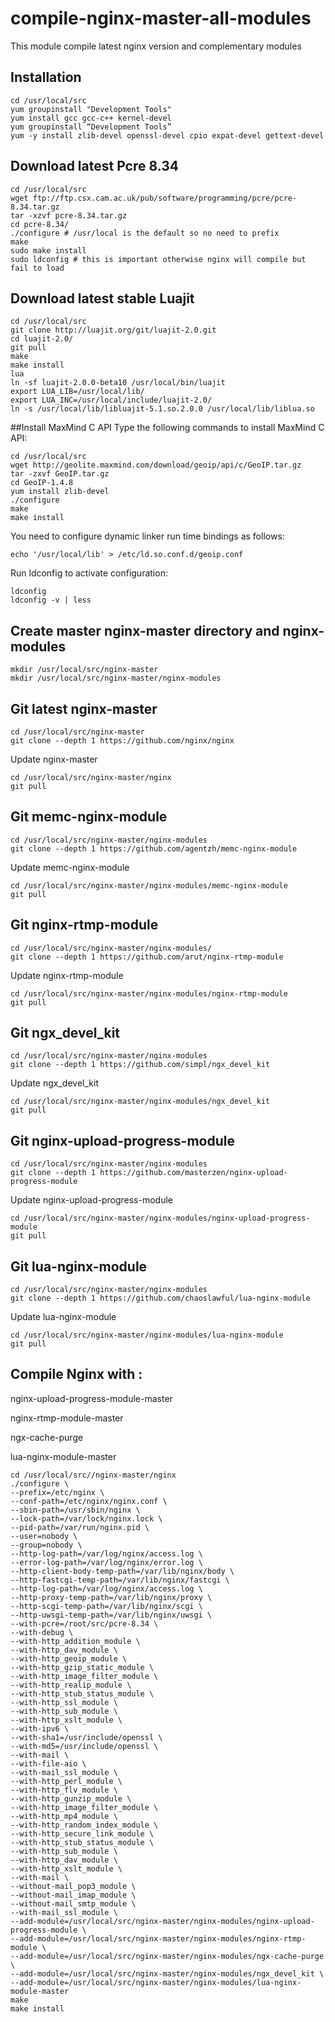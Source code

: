 compile-nginx-master-all-modules
================================

This module compile latest nginx version and complementary modules


## Installation

    cd /usr/local/src
    yum groupinstall "Development Tools"
    yum install gcc gcc-c++ kernel-devel
    yum groupinstall “Development Tools”
    yum -y install zlib-devel openssl-devel cpio expat-devel gettext-devel
    
## Download latest Pcre 8.34

    cd /usr/local/src
    wget ftp://ftp.csx.cam.ac.uk/pub/software/programming/pcre/pcre-8.34.tar.gz
    tar -xzvf pcre-8.34.tar.gz
    cd pcre-8.34/
    ./configure # /usr/local is the default so no need to prefix
    make
    sudo make install
    sudo ldconfig # this is important otherwise nginx will compile but fail to load
    
## Download latest stable Luajit

    cd /usr/local/src
    git clone http://luajit.org/git/luajit-2.0.git
    cd luajit-2.0/
    git pull
    make
    make install
    lua
    ln -sf luajit-2.0.0-beta10 /usr/local/bin/luajit
    export LUA_LIB=/usr/local/lib/
    export LUA_INC=/usr/local/include/luajit-2.0/
    ln -s /usr/local/lib/libluajit-5.1.so.2.0.0 /usr/local/lib/liblua.so
    
##Install MaxMind C API
Type the following commands to install MaxMind C API:

    cd /usr/local/src
    wget http://geolite.maxmind.com/download/geoip/api/c/GeoIP.tar.gz
    tar -zxvf GeoIP.tar.gz
    cd GeoIP-1.4.8
    yum install zlib-devel
    ./configure
    make
    make install

You need to configure dynamic linker run time bindings as follows:

    echo '/usr/local/lib' > /etc/ld.so.conf.d/geoip.conf

Run ldconfig to activate configuration:

    ldconfig
    ldconfig -v | less

## Create master nginx-master directory and nginx-modules

    mkdir /usr/local/src/nginx-master
    mkdir /usr/local/src/nginx-master/nginx-modules
    
## Git latest nginx-master

    cd /usr/local/src/nginx-master
    git clone --depth 1 https://github.com/nginx/nginx
    
Update nginx-master

    cd /usr/local/src/nginx-master/nginx
    git pull

## Git memc-nginx-module

    cd /usr/local/src/nginx-master/nginx-modules
    git clone --depth 1 https://github.com/agentzh/memc-nginx-module
    
Update memc-nginx-module

    cd /usr/local/src/nginx-master/nginx-modules/memc-nginx-module
    git pull

## Git nginx-rtmp-module

    cd /usr/local/src/nginx-master/nginx-modules/
    git clone --depth 1 https://github.com/arut/nginx-rtmp-module
    
Update nginx-rtmp-module

    cd /usr/local/src/nginx-master/nginx-modules/nginx-rtmp-module
    git pull

## Git ngx_devel_kit

    cd /usr/local/src/nginx-master/nginx-modules
    git clone --depth 1 https://github.com/simpl/ngx_devel_kit
    
Update ngx_devel_kit

    cd /usr/local/src/nginx-master/nginx-modules/ngx_devel_kit
    git pull

## Git nginx-upload-progress-module

    cd /usr/local/src/nginx-master/nginx-modules
    git clone --depth 1 https://github.com/masterzen/nginx-upload-progress-module
    
Update nginx-upload-progress-module

    cd /usr/local/src/nginx-master/nginx-modules/nginx-upload-progress-module
    git pull

## Git lua-nginx-module

    cd /usr/local/src/nginx-master/nginx-modules
    git clone --depth 1 https://github.com/chaoslawful/lua-nginx-module
    
Update lua-nginx-module

    cd /usr/local/src/nginx-master/nginx-modules/lua-nginx-module
    git pull

## Compile Nginx with :

nginx-upload-progress-module-master

nginx-rtmp-module-master

ngx-cache-purge

lua-nginx-module-master

    cd /usr/local/src//nginx-master/nginx
    ./configure \
    --prefix=/etc/nginx \
    --conf-path=/etc/nginx/nginx.conf \
    --sbin-path=/usr/sbin/nginx \
    --lock-path=/var/lock/nginx.lock \
    --pid-path=/var/run/nginx.pid \
    --user=nobody \
    --group=nobody \
    --http-log-path=/var/log/nginx/access.log \
    --error-log-path=/var/log/nginx/error.log \
    --http-client-body-temp-path=/var/lib/nginx/body \
    --http-fastcgi-temp-path=/var/lib/nginx/fastcgi \
    --http-log-path=/var/log/nginx/access.log \
    --http-proxy-temp-path=/var/lib/nginx/proxy \
    --http-scgi-temp-path=/var/lib/nginx/scgi \
    --http-uwsgi-temp-path=/var/lib/nginx/uwsgi \
    --with-pcre=/root/src/pcre-8.34 \
    --with-debug \
    --with-http_addition_module \
    --with-http_dav_module \
    --with-http_geoip_module \
    --with-http_gzip_static_module \
    --with-http_image_filter_module \
    --with-http_realip_module \
    --with-http_stub_status_module \
    --with-http_ssl_module \
    --with-http_sub_module \
    --with-http_xslt_module \
    --with-ipv6 \
    --with-sha1=/usr/include/openssl \
    --with-md5=/usr/include/openssl \
    --with-mail \
    --with-file-aio \
    --with-mail_ssl_module \
    --with-http_perl_module \
    --with-http_flv_module \
    --with-http_gunzip_module \
    --with-http_image_filter_module \
    --with-http_mp4_module \
    --with-http_random_index_module \
    --with-http_secure_link_module \
    --with-http_stub_status_module \
    --with-http_sub_module \
    --with-http_dav_module \
    --with-http_xslt_module \
    --with-mail \
    --without-mail_pop3_module \
    --without-mail_imap_module \
    --without-mail_smtp_module \
    --with-mail_ssl_module \
    --add-module=/usr/local/src/nginx-master/nginx-modules/nginx-upload-progress-module \
    --add-module=/usr/local/src/nginx-master/nginx-modules/nginx-rtmp-module \
    --add-module=/usr/local/src/nginx-master/nginx-modules/ngx-cache-purge \
    --add-module=/usr/local/src/nginx-master/nginx-modules/ngx_devel_kit \
    --add-module=/usr/local/src/nginx-master/nginx-modules/lua-nginx-module-master
    make
    make install
